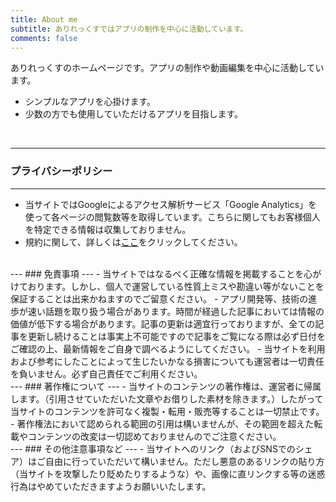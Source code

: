 ```yaml
---
title: About me
subtitle: ありれっくすではアプリの制作を中心に活動しています。
comments: false
---
```


ありれっくすのホームページです。アプリの制作や動画編集を中心に活動しています。

- シンプルなアプリを心掛けます。
- 少数の方でも使用していただけるアプリを目指します。
<br>

---
### プライバシーポリシー
---
- 当サイトではGoogleによるアクセス解析サービス「Google Analytics」を使って各ページの閲覧数等を取得しています。こちらに関してもお客様個人を特定できる情報は収集しておりません。
- 規約に関して、詳しくは[ここ](http://www.google.com/analytics/terms/jp.html)をクリックしてください。
<br>
---
### 免責事項
---
- 当サイトではなるべく正確な情報を掲載することを心がけております。しかし、個人で運営している性質上ミスや勘違い等がないことを保証することは出来かねますのでご留意ください。
- アプリ開発等、技術の進歩が速い話題を取り扱う場合があります。時間が経過した記事においては情報の価値が低下する場合があります。記事の更新は適宜行っておりますが、全ての記事を更新し続けることは事実上不可能ですので記事をご覧になる際は必ず日付をご確認の上、最新情報をご自身で調べるようにしてください。
- 当サイトを利用および参考にしたことによって生じたいかなる損害についても運営者は一切責任を負いません。必ず自己責任でご利用ください。
<br>
--- 
### 著作権について
---
- 当サイトのコンテンツの著作権は、運営者に帰属します。（引用させていただいた文章やお借りした素材を除きます。）したがって当サイトのコンテンツを許可なく複製・転用・販売等することは一切禁止です。
- 著作権法において認められる範囲の引用は構いませんが、その範囲を超えた転載やコンテンツの改変は一切認めておりませんのでご注意ください。
<br>
---
### その他注意事項など
---
- 当サイトへのリンク（およびSNSでのシェア）はご自由に行っていただいて構いません。ただし悪意のあるリンクの貼り方（当サイトを攻撃したり貶めたりするような）や、画像に直リンクする等の迷惑行為はやめていただきますようお願いいたします。
